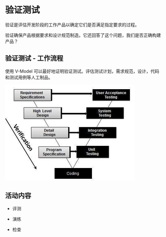 # 验证测试

验证是评估开发阶段的工作产品以确定它们是否满足指定要求的过程。

验证确保产品根据要求和设计规范制造。它还回答了这个问题，我们是否正确构建产品？

## 验证测试 - 工作流程

使用 V-Model 可以最好地证明验证测试。评估测试计划，需求规范，设计，代码和测试用例等人工制品。

![测试生命周期中的验证测试](../screenshot/2019-06-03-14-20-35.png)

## 活动内容

* 评测

* 演练

* 检查
